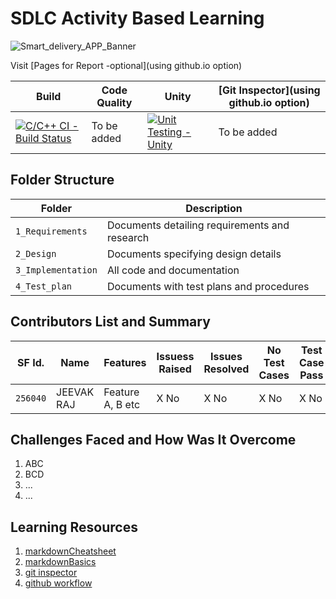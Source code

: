 # SDLC Activity Based Learning
![Smart_delivery_APP_Banner](https://github.com/JeevakRaj/Smart-Delivery-App_MiniProject-C/blob/main/MiniProject_C/1_Requirements/Smart%20Delivery%20App.png)

Visit [Pages for Report -optional](using github.io option)

Build | Code Quality | Unity | [Git Inspector](using github.io option)
------|----------|-------|--------------
[![C/C++ CI - Build Status](https://github.com/JeevakRaj/Smart-Delivery-App_MiniProject-C/actions/workflows/main.yml/badge.svg)](https://github.com/JeevakRaj/Smart-Delivery-App_MiniProject-C/actions/workflows/main.yml)| To be added | [![Unit Testing - Unity](https://github.com/JeevakRaj/Smart-Delivery-App_MiniProject-C/actions/workflows/unity.yml/badge.svg)](https://github.com/JeevakRaj/Smart-Delivery-App_MiniProject-C/actions/workflows/unity.yml) | To be added


## Folder Structure
Folder             | Description
-------------------| -----------------------------------------
`1_Requirements`   | Documents detailing requirements and research
`2_Design`         | Documents specifying design details
`3_Implementation` | All code and documentation
`4_Test_plan`      | Documents with test plans and procedures

## Contributors List and Summary

SF Id. |  Name   |    Features    | Issuess Raised |Issues Resolved|No Test Cases|Test Case Pass
-------|---------|----------------|----------------|---------------|-------------|--------------
`256040` | JEEVAK RAJ  | Feature A, B etc    | X No     | X No   |X No   |X No     
   

## Challenges Faced and How Was It Overcome

1. ABC
2. BCD
3. ...
4. ...

## Learning Resources
1. [markdownCheatsheet](https://github.com/adam-p/markdown-here/wiki/Markdown-Cheatsheet)
2. [markdownBasics](https://guides.github.com/features/mastering-markdown/)
3. [git inspector](https://github.com/ejwa/gitinspector.git)
4. [github workflow](https://docs.github.com/en/actions/learn-github-action)
